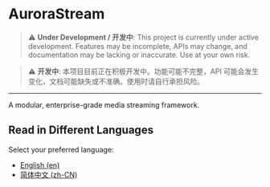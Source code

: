 # AuroraStream

> ⚠️ **Under Development / 开发中**:
> This project is currently under active development. Features may be incomplete, APIs may change, and documentation may be lacking or inaccurate. Use at your own risk.

> ⚠️ **开发中**:
> 本项目目前正在积极开发中。功能可能不完整，API 可能会发生变化，文档可能缺失或不准确。使用时请自行承担风险。

---

A modular, enterprise-grade media streaming framework.

## Read in Different Languages

Select your preferred language:

- [English (en)](README.en.md)
- [简体中文 (zh-CN)](README.zh-CN.md)